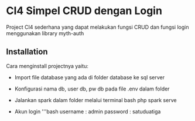 # CI4 Simpel CRUD dengan Login

Project CI4 sederhana yang dapat melakukan fungsi CRUD dan fungsi login menggunakan library myth-auth


## Installation

Cara menginstall projectnya yaitu:
- Import file database yang ada di folder database ke sql server 
- Konfigurasi nama db, user db, pw db pada file .env dalam folder
- Jalankan spark dalam folder melalui terminal
bash
  php spark serve

- Akun login
'''bash
  username : admin
  password : satuduatiga
